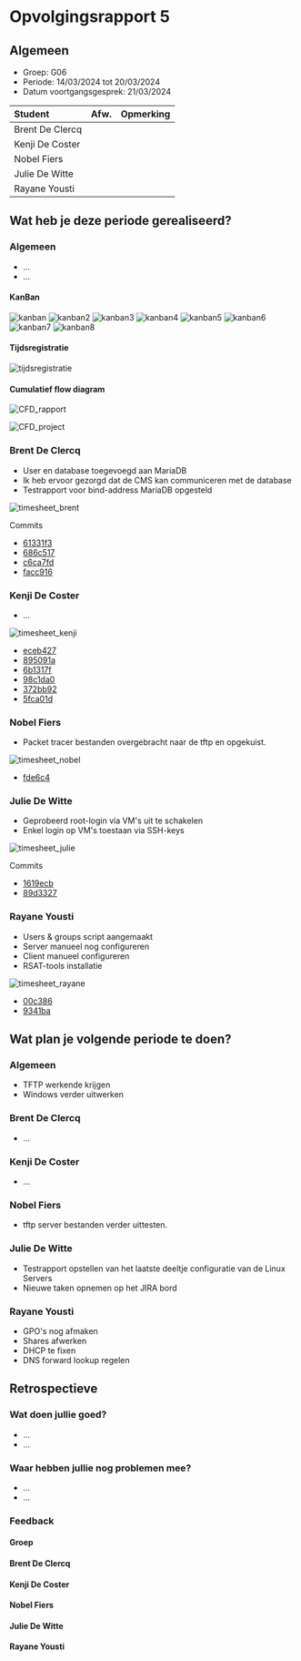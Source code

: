# Opvolgingsrapport 5

## Algemeen

- Groep: G06
- Periode: 14/03/2024 tot 20/03/2024
- Datum voortgangsgesprek: 21/03/2024

| Student         | Afw. | Opmerking |
| :-------------- | :--: | :-------- |
| Brent De Clercq |      |           |
| Kenji De Coster |      |           |
| Nobel Fiers     |      |           |
| Julie De Witte  |      |           |
| Rayane Yousti   |      |           |

## Wat heb je deze periode gerealiseerd?

### Algemeen

- ...
- ...

#### KanBan

<!-- Voeg hier een screenshot toe van de huidige toestand van het kanban bord. -->

![kanban](./img/kanban.png)
![kanban2](./img/kanban2.png)
![kanban3](./img/kanban3.png)
![kanban4](./img/kanban4.png)
![kanban5](./img/kanban5.png)
![kanban6](./img/kanban6.png)
![kanban7](./img/kanban7.png)
![kanban8](./img/kanban8.png)

#### Tijdsregistratie

<!-- Voeg hier een screenshot toe van het teamoverzicht van de tijdregistratie, met totaal per student en team -->

![tijdsregistratie](./img/tijdsregistratie.png)

#### Cumulatief flow diagram

<!-- Voeg hier een screenshot toe van het cumulatief flow diagram voor de periode van het rapport. -->

![CFD_rapport](./img/CFD_rapport.png)

<!-- Voeg hier een screenshot toe van het cumulatief flow diagram voor de volledige periode van het project. -->

![CFD_project](./img/CFD_project.png)

### Brent De Clercq

<!-- Voeg hier een overzicht toe van gerealiseerde taken inclusief links naar relevante commits/documenten. -->

- User en database toegevoegd aan MariaDB
- Ik heb ervoor gezorgd dat de CMS kan communiceren met de database
- Testrapport voor bind-address MariaDB opgesteld

![timesheet_brent](./img/timesheet_brent.png)

Commits

- [61331f3](https://github.com/HoGentTIN/sep2324-gent-g06/commit/61331f361475edc70b148775c99500acf7038f81)
- [686c517](https://github.com/HoGentTIN/sep2324-gent-g06/commit/686c5178a34c6731b6a0dbb7ab43bb91df009b65)
- [c6ca7fd](https://github.com/HoGentTIN/sep2324-gent-g06/commit/c6ca7fd13f24982c39e371a5f7abea8353345df6)
- [facc916](https://github.com/HoGentTIN/sep2324-gent-g06/commit/facc916f7494378f0129a12a87ba5037a87b9549)

<!-- Voeg hier een screenshot van het individueel tijdregistratierapport, met overzicht van elke taak en bijhorende uren. -->

### Kenji De Coster

<!-- Voeg hier een overzicht toe van gerealiseerde taken inclusief links naar relevante commits/documenten. -->

- ...

![timesheet_kenji](./img/timesheet_kenji.png)

- [eceb427 ](https://github.com/HoGentTIN/sep2324-gent-g06/commit/eceb427e8ffe8fe32142737b32efcf3e230a5ac0)
- [895091a ](https://github.com/HoGentTIN/sep2324-gent-g06/commit/895091a7ab3c3f53aab915d3bf6de2334d2ec42b)
- [6b1317f ](https://github.com/HoGentTIN/sep2324-gent-g06/commit/6b1317f8e2f8a696d25c6bc83f0470dba6291e08)
- [98c1da0 ](https://github.com/HoGentTIN/sep2324-gent-g06/commit/98c1da031e6bb5a6c3b2bef4b652f2e462e6a68d)
- [372bb92 ](https://github.com/HoGentTIN/sep2324-gent-g06/commit/372bb92cc177ded508901884b7507ba77bc09b07)
- [5fca01d ](https://github.com/HoGentTIN/sep2324-gent-g06/commit/5fca01d858e6e8fbd4ec92dfa10b8eeb919760fd)
<!-- Voeg hier een screenshot van het individueel tijdregistratierapport, met overzicht van elke taak en bijhorende uren. -->

### Nobel Fiers

<!-- Voeg hier een overzicht toe van gerealiseerde taken inclusief links naar relevante commits/documenten. -->

- Packet tracer bestanden overgebracht naar de tftp en opgekuist.

![timesheet_nobel](./img/timesheet_nobel.png)

- [fde6c4](https://github.com/HoGentTIN/sep2324-gent-g06/commit/fde6c41136637a66f63285a866692667e08f7d96)

<!-- Voeg hier een screenshot van het individueel tijdregistratierapport, met overzicht van elke taak en bijhorende uren. -->

### Julie De Witte

<!-- Voeg hier een overzicht toe van gerealiseerde taken inclusief links naar relevante commits/documenten. -->

- Geprobeerd root-login via VM's uit te schakelen
- Enkel login op VM's toestaan via SSH-keys

![timesheet_julie](./img/timesheet_julie.png)

Commits

- [1619ecb](https://github.com/HoGentTIN/sep2324-gent-g06/commit/1619ecb71702df4cb1ddae7095ee6230212cc58e)
- [89d3327](https://github.com/HoGentTIN/sep2324-gent-g06/commit/89d3327657fc178cd46c3c3698c5fa23e52cda43)

<!-- Voeg hier een screenshot van het individueel tijdregistratierapport, met overzicht van elke taak en bijhorende uren. -->

### Rayane Yousti

<!-- Voeg hier een overzicht toe van gerealiseerde taken inclusief links naar relevante commits/documenten. -->
- Users & groups script aangemaakt
- Server manueel nog configureren
- Client manueel configureren
- RSAT-tools installatie
  

![timesheet_rayane](./img/timesheet_rayane.png)

<!-- Voeg hier een screenshot van het individueel tijdregistratierapport, met overzicht van elke taak en bijhorende uren. -->
- [00c386](https://github.com/HoGentTIN/sep2324-gent-g06/commit/00c3865fbebc3e782856f12e12240729693c8007)
- [9341ba](https://github.com/HoGentTIN/sep2324-gent-g06/commit/9341ba2eb5bac98a5b7c516f0fc8591e916882d5)
  
## Wat plan je volgende periode te doen?

### Algemeen

<!-- Voeg hier de doelstellingen toe voor volgende periode. -->

- TFTP werkende krijgen
- Windows verder uitwerken

### Brent De Clercq

<!-- Voeg hier de individuele doelstellingen toe voor volgende periode. -->

- ...

### Kenji De Coster

<!-- Voeg hier de individuele doelstellingen toe voor volgende periode. -->

- ...

### Nobel Fiers

<!-- Voeg hier de individuele doelstellingen toe voor volgende periode. -->

- tftp server bestanden verder uittesten.

### Julie De Witte

<!-- Voeg hier de individuele doelstellingen toe voor volgende periode. -->

- Testrapport opstellen van het laatste deeltje configuratie van de Linux Servers
- Nieuwe taken opnemen op het JIRA bord

### Rayane Yousti

<!-- Voeg hier de individuele doelstellingen toe voor volgende periode. -->
- GPO's nog afmaken
- Shares afwerken
- DHCP te fixen
- DNS forward lookup regelen


## Retrospectieve

### Wat doen jullie goed?

<!-- Voeg hier zaken toe die jullie goed doen naar het proces toe. -->

- ...
- ...

### Waar hebben jullie nog problemen mee?

<!-- Voeg hier zaken toe die volgens jullie beter kunnen naar het proces toe. -->

- ...
- ...

### Feedback

#### Groep

#### Brent De Clercq

#### Kenji De Coster

#### Nobel Fiers

#### Julie De Witte

#### Rayane Yousti
